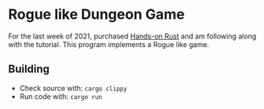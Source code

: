 # Rogue like Dungeon Game

For the last week of 2021, purchased [Hands-on Rust](https://pragprog.com/titles/hwrust/hands-on-rust/) and am following along with the tutorial.  This program implements a Rogue like game.

## Building

* Check source with: `cargo clippy`
* Run code with: `cargo run`
